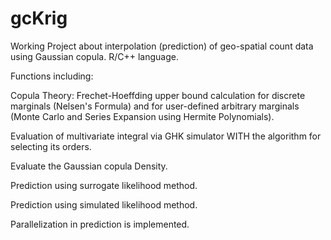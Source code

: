 # gcKrig
Working Project about interpolation (prediction) of geo-spatial count data using Gaussian copula.  R/C++ language. 

Functions including: 

Copula Theory: Frechet-Hoeffding upper bound calculation for discrete marginals (Nelsen's Formula) and for user-defined arbitrary marginals (Monte Carlo and Series Expansion using Hermite Polynomials). 

Evaluation of multivariate integral via GHK simulator WITH the algorithm for selecting its orders.

Evaluate the Gaussian copula Density.

Prediction using surrogate likelihood method. 

Prediction using simulated likelihood method. 

Parallelization in prediction is implemented. 

